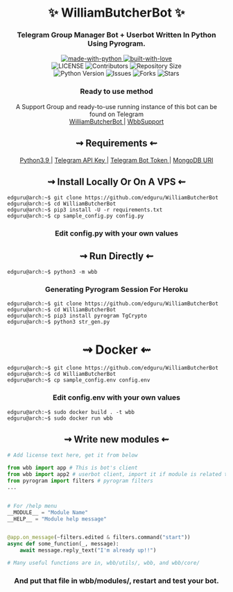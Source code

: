<h1 align="center"> 
    ✨ WilliamButcherBot ✨ 
</h1>

<h3 align="center"> 
    Telegram Group Manager Bot + Userbot Written In Python Using Pyrogram.
</h3>

<p align="center">
    <a href="https://python.org">
        <img src="http://forthebadge.com/images/badges/made-with-python.svg" alt="made-with-python">
    </a>
    <a href="https://GitHub.com/edguru">
        <img src="http://ForTheBadge.com/images/badges/built-with-love.svg" alt="built-with-love">
    </a> <br>
    <img src="https://img.shields.io/github/license/edguru/WilliamButcherBot?style=for-the-badge&logo=appveyor" alt="LICENSE">
    <img src="https://img.shields.io/github/contributors/edguru/WilliamButcherBot?style=for-the-badge&logo=appveyor" alt="Contributors">
    <img src="https://img.shields.io/github/repo-size/edguru/WilliamButcherBot?style=for-the-badge&logo=appveyor" alt="Repository Size"> <br>
    <img src="https://img.shields.io/badge/python-3.9-green?style=for-the-badge&logo=appveyor" alt="Python Version">
    <img src="https://img.shields.io/github/issues/edguru/WilliamButcherBot?style=for-the-badge&logo=appveyor" alt="Issues">
    <img src="https://img.shields.io/github/forks/edguru/WilliamButcherBot?style=for-the-badge&logo=appveyor" alt="Forks">
    <img src="https://img.shields.io/github/stars/edguru/WilliamButcherBot?style=for-the-badge&logo=appveyor" alt="Stars">
</p>

<h3 align="center"> 
    Ready to use method
</h3>

<p align="center">
    A Support Group and ready-to-use running instance of this bot can be found on Telegram <br>
    <a href="https://t.me/WilliamButcherBot"> WilliamButcherBot </a> | 
    <a href="https://t.me/wbbsupport"> WbbSupport </a>
</p>

<h2 align="center"> 
   ⇝ Requirements ⇜
</h2>

<p align="center">
    <a href="https://www.python.org/downloads/release/python-390/"> Python3.9 </a> |
    <a href="https://docs.pyrogram.org/intro/setup#api-keys"> Telegram API Key </a> |
    <a href="https://t.me/botfather"> Telegram Bot Token </a> | 
    <a href="https://telegra.ph/How-To-get-Mongodb-URI-04-06"> MongoDB URI </a>
</p>

<h2 align="center"> 
   ⇝ Install Locally Or On A VPS ⇜
</h2>

```console
edguru@arch:~$ git clone https://github.com/edguru/WilliamButcherBot
edguru@arch:~$ cd WilliamButcherBot
edguru@arch:~$ pip3 install -U -r requirements.txt
edguru@arch:~$ cp sample_config.py config.py
```
 
<h3 align="center"> 
    Edit <b>config.py</b> with your own values
</h3>

<h2 align="center"> 
   ⇝ Run Directly ⇜
</h2>

```console
edguru@arch:~$ python3 -m wbb
```

<h3 align="center"> 
   Generating Pyrogram Session For Heroku
</h3>

```console
edguru@arch:~$ git clone https://github.com/edguru/WilliamButcherBot
edguru@arch:~$ cd WilliamButcherBot
edguru@arch:~$ pip3 install pyrogram TgCrypto
edguru@arch:~$ python3 str_gen.py
```

<h1 align="center"> 
   ⇝ Docker ⇜
</h1>

```console
edguru@arch:~$ git clone https://github.com/edguru/WilliamButcherBot
edguru@arch:~$ cd WilliamButcherBot
edguru@arch:~$ cp sample_config.env config.env
```

<h3 align="center"> 
    Edit <b> config.env </b> with your own values
</h3>

```console
edguru@arch:~$ sudo docker build . -t wbb
edguru@arch:~$ sudo docker run wbb
```

<h2 align="center"> 
   ⇝ Write new modules ⇜
</h2>

```py
# Add license text here, get it from below

from wbb import app # This is bot's client
from wbb import app2 # userbot client, import it if module is related to userbot
from pyrogram import filters # pyrogram filters
...


# For /help menu
__MODULE__ = "Module Name"
__HELP__ = "Module help message"


@app.on_message(~filters.edited & filters.command("start"))
async def some_function(_, message):
    await message.reply_text("I'm already up!!")

# Many useful functions are in, wbb/utils/, wbb, and wbb/core/
```

<h3 align="center"> 
   And put that file in wbb/modules/, restart and test your bot.
</h3>
